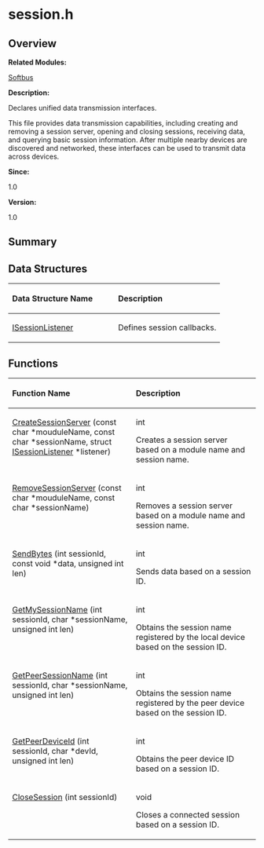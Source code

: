# session.h<a name="EN-US_TOPIC_0000001054598139"></a>

## **Overview**<a name="section1667447351093527"></a>

**Related Modules:**

[Softbus](softbus.md)

**Description:**

Declares unified data transmission interfaces. 

This file provides data transmission capabilities, including creating and removing a session server, opening and closing sessions, receiving data, and querying basic session information. After multiple nearby devices are discovered and networked, these interfaces can be used to transmit data across devices. 

**Since:**

1.0

**Version:**

1.0

## **Summary**<a name="section1630199358093527"></a>

## Data Structures<a name="nested-classes"></a>

<a name="table639746548093527"></a>
<table><thead align="left"><tr id="row1867246581093527"><th class="cellrowborder" valign="top" width="50%" id="mcps1.1.3.1.1"><p id="p254656588093527"><a name="p254656588093527"></a><a name="p254656588093527"></a>Data Structure Name</p>
</th>
<th class="cellrowborder" valign="top" width="50%" id="mcps1.1.3.1.2"><p id="p1762605445093527"><a name="p1762605445093527"></a><a name="p1762605445093527"></a>Description</p>
</th>
</tr>
</thead>
<tbody><tr id="row436490196093527"><td class="cellrowborder" valign="top" width="50%" headers="mcps1.1.3.1.1 "><p id="p256475113093527"><a name="p256475113093527"></a><a name="p256475113093527"></a><a href="isessionlistener.md">ISessionListener</a></p>
</td>
<td class="cellrowborder" valign="top" width="50%" headers="mcps1.1.3.1.2 "><p id="p340183982093527"><a name="p340183982093527"></a><a name="p340183982093527"></a>Defines session callbacks. </p>
</td>
</tr>
</tbody>
</table>

## Functions<a name="func-members"></a>

<a name="table926769668093527"></a>
<table><thead align="left"><tr id="row1576684144093527"><th class="cellrowborder" valign="top" width="50%" id="mcps1.1.3.1.1"><p id="p365294529093527"><a name="p365294529093527"></a><a name="p365294529093527"></a>Function Name</p>
</th>
<th class="cellrowborder" valign="top" width="50%" id="mcps1.1.3.1.2"><p id="p643376664093527"><a name="p643376664093527"></a><a name="p643376664093527"></a>Description</p>
</th>
</tr>
</thead>
<tbody><tr id="row539377878093527"><td class="cellrowborder" valign="top" width="50%" headers="mcps1.1.3.1.1 "><p id="p399980539093527"><a name="p399980539093527"></a><a name="p399980539093527"></a><a href="softbus.md#gad7e95cced3378e8f489553d70b121392">CreateSessionServer</a> (const char *mouduleName, const char *sessionName, struct <a href="isessionlistener.md">ISessionListener</a> *listener)</p>
</td>
<td class="cellrowborder" valign="top" width="50%" headers="mcps1.1.3.1.2 "><p id="p1225262999093527"><a name="p1225262999093527"></a><a name="p1225262999093527"></a>int </p>
<p id="p1298987652093527"><a name="p1298987652093527"></a><a name="p1298987652093527"></a>Creates a session server based on a module name and session name. </p>
</td>
</tr>
<tr id="row794663138093527"><td class="cellrowborder" valign="top" width="50%" headers="mcps1.1.3.1.1 "><p id="p1941819865093527"><a name="p1941819865093527"></a><a name="p1941819865093527"></a><a href="softbus.md#ga225a1e178544457263d94078e638b7b5">RemoveSessionServer</a> (const char *mouduleName, const char *sessionName)</p>
</td>
<td class="cellrowborder" valign="top" width="50%" headers="mcps1.1.3.1.2 "><p id="p1743903286093527"><a name="p1743903286093527"></a><a name="p1743903286093527"></a>int </p>
<p id="p904861188093527"><a name="p904861188093527"></a><a name="p904861188093527"></a>Removes a session server based on a module name and session name. </p>
</td>
</tr>
<tr id="row562117958093527"><td class="cellrowborder" valign="top" width="50%" headers="mcps1.1.3.1.1 "><p id="p1056800926093527"><a name="p1056800926093527"></a><a name="p1056800926093527"></a><a href="softbus.md#ga0333c76724dbef71bca48fb2a82e6980">SendBytes</a> (int sessionId, const void *data, unsigned int len)</p>
</td>
<td class="cellrowborder" valign="top" width="50%" headers="mcps1.1.3.1.2 "><p id="p71006655093527"><a name="p71006655093527"></a><a name="p71006655093527"></a>int </p>
<p id="p1634408307093527"><a name="p1634408307093527"></a><a name="p1634408307093527"></a>Sends data based on a session ID. </p>
</td>
</tr>
<tr id="row568203204093527"><td class="cellrowborder" valign="top" width="50%" headers="mcps1.1.3.1.1 "><p id="p221364836093527"><a name="p221364836093527"></a><a name="p221364836093527"></a><a href="softbus.md#ga00611f717919f4156c74b7919b28c7d8">GetMySessionName</a> (int sessionId, char *sessionName, unsigned int len)</p>
</td>
<td class="cellrowborder" valign="top" width="50%" headers="mcps1.1.3.1.2 "><p id="p1986607613093527"><a name="p1986607613093527"></a><a name="p1986607613093527"></a>int </p>
<p id="p116137201093527"><a name="p116137201093527"></a><a name="p116137201093527"></a>Obtains the session name registered by the local device based on the session ID. </p>
</td>
</tr>
<tr id="row56595884093527"><td class="cellrowborder" valign="top" width="50%" headers="mcps1.1.3.1.1 "><p id="p1877715681093527"><a name="p1877715681093527"></a><a name="p1877715681093527"></a><a href="softbus.md#ga92d5a47fcdf97a0e01797c77e644033e">GetPeerSessionName</a> (int sessionId, char *sessionName, unsigned int len)</p>
</td>
<td class="cellrowborder" valign="top" width="50%" headers="mcps1.1.3.1.2 "><p id="p116277374093527"><a name="p116277374093527"></a><a name="p116277374093527"></a>int </p>
<p id="p1664502173093527"><a name="p1664502173093527"></a><a name="p1664502173093527"></a>Obtains the session name registered by the peer device based on the session ID. </p>
</td>
</tr>
<tr id="row810995636093527"><td class="cellrowborder" valign="top" width="50%" headers="mcps1.1.3.1.1 "><p id="p1906323485093527"><a name="p1906323485093527"></a><a name="p1906323485093527"></a><a href="softbus.md#ga21b9a889069eea6e7fe653820e601c04">GetPeerDeviceId</a> (int sessionId, char *devId, unsigned int len)</p>
</td>
<td class="cellrowborder" valign="top" width="50%" headers="mcps1.1.3.1.2 "><p id="p144362874093527"><a name="p144362874093527"></a><a name="p144362874093527"></a>int </p>
<p id="p455189900093527"><a name="p455189900093527"></a><a name="p455189900093527"></a>Obtains the peer device ID based on a session ID. </p>
</td>
</tr>
<tr id="row86043893093527"><td class="cellrowborder" valign="top" width="50%" headers="mcps1.1.3.1.1 "><p id="p1230413151093527"><a name="p1230413151093527"></a><a name="p1230413151093527"></a><a href="softbus.md#ga5b0c0b334f387f9c2753146ee0890780">CloseSession</a> (int sessionId)</p>
</td>
<td class="cellrowborder" valign="top" width="50%" headers="mcps1.1.3.1.2 "><p id="p1618214093093527"><a name="p1618214093093527"></a><a name="p1618214093093527"></a>void </p>
<p id="p692018681093527"><a name="p692018681093527"></a><a name="p692018681093527"></a>Closes a connected session based on a session ID. </p>
</td>
</tr>
</tbody>
</table>

